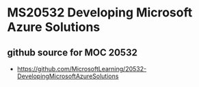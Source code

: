 # MS20532 Developing Microsoft Azure Solutions


## github source for MOC 20532

* https://github.com/MicrosoftLearning/20532-DevelopingMicrosoftAzureSolutions

